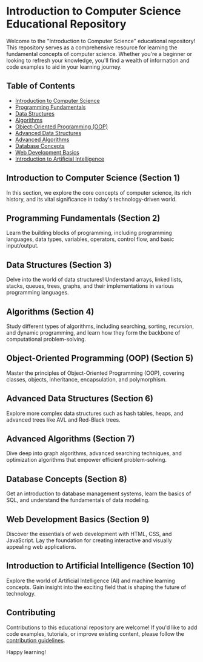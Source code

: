 # Introduction to Computer Science Educational Repository

Welcome to the "Introduction to Computer Science" educational repository! This repository serves as a comprehensive resource for learning the fundamental concepts of computer science. Whether you're a beginner or looking to refresh your knowledge, you'll find a wealth of information and code examples to aid in your learning journey.

## Table of Contents

- [Introduction to Computer Science](#introduction-to-computer-science-section-1)
- [Programming Fundamentals](#programming-fundamentals-section-2)
- [Data Structures](#data-structures-section-3)
- [Algorithms](#algorithms-section-4)
- [Object-Oriented Programming (OOP)](#object-oriented-programming-oop-section-5)
- [Advanced Data Structures](#advanced-data-structures-section-6)
- [Advanced Algorithms](#advanced-algorithms-section-6)
- [Database Concepts](#database-concepts-section-7)
- [Web Development Basics](#web-development-basics-section-8)
- [Introduction to Artificial Intelligence](#introduction-to-artificial-intelligence-section-9)

## Introduction to Computer Science (Section 1)

In this section, we explore the core concepts of computer science, its rich history, and its vital significance in today's technology-driven world.

## Programming Fundamentals (Section 2)

Learn the building blocks of programming, including programming languages, data types, variables, operators, control flow, and basic input/output.

## Data Structures (Section 3)

Delve into the world of data structures! Understand arrays, linked lists, stacks, queues, trees, graphs, and their implementations in various programming languages.

## Algorithms (Section 4)

Study different types of algorithms, including searching, sorting, recursion, and dynamic programming, and learn how they form the backbone of computational problem-solving.

## Object-Oriented Programming (OOP) (Section 5)

Master the principles of Object-Oriented Programming (OOP), covering classes, objects, inheritance, encapsulation, and polymorphism.

## Advanced Data Structures (Section 6)

Explore more complex data structures such as hash tables, heaps, and advanced trees like AVL and Red-Black trees.

## Advanced Algorithms (Section 7)

Dive deep into graph algorithms, advanced searching techniques, and optimization algorithms that empower efficient problem-solving.

## Database Concepts (Section 8)

Get an introduction to database management systems, learn the basics of SQL, and understand the fundamentals of data modeling.

## Web Development Basics (Section 9)

Discover the essentials of web development with HTML, CSS, and JavaScript. Lay the foundation for creating interactive and visually appealing web applications.

## Introduction to Artificial Intelligence (Section 10)

Explore the world of Artificial Intelligence (AI) and machine learning concepts. Gain insight into the exciting field that is shaping the future of technology.

## Contributing

Contributions to this educational repository are welcome! If you'd like to add code examples, tutorials, or improve existing content, please follow the [contribution guidelines](CONTRIBUTING.md).


Happy learning!

